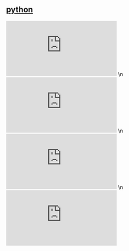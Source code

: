 [python](https://github.com/dhw614714/python#python)
--------
![0x01abs](https://github.com/dhw614714/python/blob/master/0x01abs.py) \n
![0x02all](https://github.com/dhw614714/python/blob/master/0x02all.py) \n
![0x03any](https://github.com/dhw614714/python/blob/master/0x03any.py) \n
![0x04ascii](https://github.com/dhw614714/python/blob/master/0x04ascii.py)
